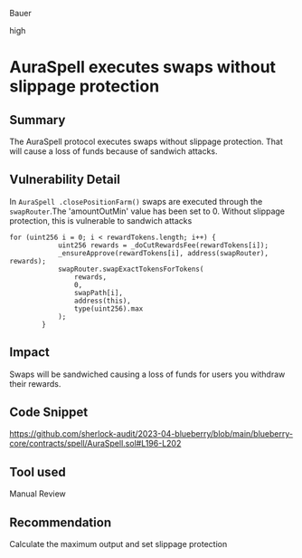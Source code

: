 Bauer

high

# AuraSpell executes swaps without slippage protection

## Summary
The AuraSpell protocol executes swaps without slippage protection. That will cause a loss of funds because of sandwich attacks.


## Vulnerability Detail
In `AuraSpell .closePositionFarm()`  swaps are executed through the `swapRouter`.The 'amountOutMin' value has been set to 0. Without slippage protection, this is vulnerable to sandwich attacks

```solidity
for (uint256 i = 0; i < rewardTokens.length; i++) {
            uint256 rewards = _doCutRewardsFee(rewardTokens[i]);
            _ensureApprove(rewardTokens[i], address(swapRouter), rewards);
            swapRouter.swapExactTokensForTokens(
                rewards,
                0,
                swapPath[i],
                address(this),
                type(uint256).max
            );
        }

```

## Impact
Swaps will be sandwiched causing a loss of funds for users you withdraw their rewards.


## Code Snippet
https://github.com/sherlock-audit/2023-04-blueberry/blob/main/blueberry-core/contracts/spell/AuraSpell.sol#L196-L202

## Tool used

Manual Review

## Recommendation
Calculate the maximum output and set slippage protection

